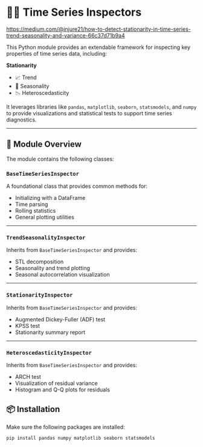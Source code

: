 # 🕵️‍♂️ Time Series Inspectors
https://medium.com/@injure21/how-to-detect-stationarity-in-time-series-trend-seasonality-and-variance-66c37d71b9a4


This Python module provides an extendable framework for inspecting key properties of time series data, including:

**Stationarity**  
- 📈 Trend  
- 🔁 Seasonality  
- 📉 Heteroscedasticity  

It leverages libraries like `pandas`, `matplotlib`, `seaborn`, `statsmodels`, and `numpy` to provide visualizations and statistical tests to support time series diagnostics.

---
## 📂 Module Overview

The module contains the following classes:

### `BaseTimeSeriesInspector`

A foundational class that provides common methods for:

- Initializing with a DataFrame  
- Time parsing  
- Rolling statistics  
- General plotting utilities  

---

### `TrendSeasonalityInspector`

Inherits from `BaseTimeSeriesInspector` and provides:

- STL decomposition  
- Seasonality and trend plotting  
- Seasonal autocorrelation visualization  

---

### `StationarityInspector`

Inherits from `BaseTimeSeriesInspector` and provides:

- Augmented Dickey-Fuller (ADF) test  
- KPSS test  
- Stationarity summary report  

---

### `HeteroscedasticityInspector`

Inherits from `BaseTimeSeriesInspector` and provides:

- ARCH test  
- Visualization of residual variance  
- Histogram and Q-Q plots for residuals  



## 📦 Installation

Make sure the following packages are installed:

```bash
pip install pandas numpy matplotlib seaborn statsmodels
